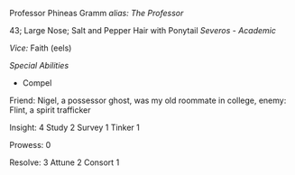 Professor Phineas Gramm   _alias: The Professor_

43; Large Nose; Salt and Pepper Hair with Ponytail
*Severos* - *Academic*

*Vice:* Faith (eels)

*Special Abilities*
- Compel

Friend: Nigel, a possessor ghost, was my old roommate in college, 
enemy: Flint, a spirit trafficker

Insight: 4
Study 2
Survey 1
Tinker 1

Prowess: 0

Resolve: 3
Attune 2
Consort 1